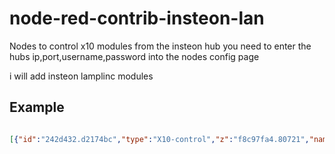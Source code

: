 # node-red-contrib-insteon-lan

Nodes to control x10 modules from the insteon hub 
you need to enter the hubs ip,port,username,password into the nodes config page

i will add insteon lamplinc modules 

## Example

```json

[{"id":"242d432.d2174bc","type":"X10-control","z":"f8c97fa4.80721","name":"","hubip":"192.168.1.24","hubport":"25105","hubuser":"user","hubpass":"pass","x":610,"y":380,"wires":[["c056af8.5bfbf5","966c9ab2.7f0518"]]},{"id":"cc6ad5d0.da8498","type":"inject","z":"f8c97fa4.80721","name":"","topic":"","payload":"{\"housecode\":\"b\",\"unitcode\":\"9\",\"command\":\"OFF\"}","payloadType":"json","repeat":"","crontab":"","once":false,"onceDelay":0.1,"x":410,"y":380,"wires":[["242d432.d2174bc","6c142a3d.cf64f4"]]}]

```
